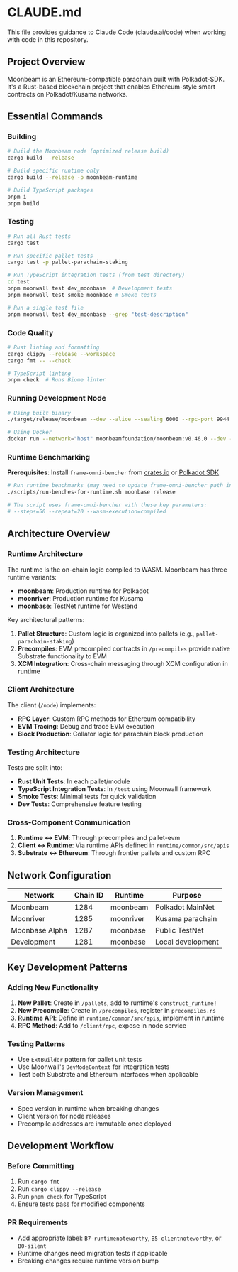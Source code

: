# CLAUDE.md

This file provides guidance to Claude Code (claude.ai/code) when working with code in this repository.

## Project Overview

Moonbeam is an Ethereum-compatible parachain built with Polkadot-SDK. It's a Rust-based blockchain project that enables Ethereum-style smart contracts on Polkadot/Kusama networks.

## Essential Commands

### Building
```bash
# Build the Moonbeam node (optimized release build)
cargo build --release

# Build specific runtime only
cargo build --release -p moonbeam-runtime

# Build TypeScript packages
pnpm i
pnpm build
```

### Testing
```bash
# Run all Rust tests
cargo test

# Run specific pallet tests
cargo test -p pallet-parachain-staking

# Run TypeScript integration tests (from test directory)
cd test
pnpm moonwall test dev_moonbase  # Development tests
pnpm moonwall test smoke_moonbase # Smoke tests

# Run a single test file
pnpm moonwall test dev_moonbase --grep "test-description"
```

### Code Quality
```bash
# Rust linting and formatting
cargo clippy --release --workspace
cargo fmt -- --check

# TypeScript linting
pnpm check  # Runs Biome linter
```

### Running Development Node
```bash
# Using built binary
./target/release/moonbeam --dev --alice --sealing 6000 --rpc-port 9944

# Using Docker
docker run --network="host" moonbeamfoundation/moonbeam:v0.46.0 --dev --alice --sealing 6000 --rpc-port 9944
```

### Runtime Benchmarking

**Prerequisites**: Install `frame-omni-bencher` from [crates.io](https://crates.io/crates/frame-omni-bencher) or [Polkadot SDK](https://github.com/paritytech/polkadot-sdk/tree/b45f89c51fbd58e984e5e013992dd26715cb8bdc/substrate/utils/frame/omni-bencher)

```bash
# Run runtime benchmarks (may need to update frame-omni-bencher path in script)
./scripts/run-benches-for-runtime.sh moonbase release

# The script uses frame-omni-bencher with these key parameters:
# --steps=50 --repeat=20 --wasm-execution=compiled
```

## Architecture Overview

### Runtime Architecture
The runtime is the on-chain logic compiled to WASM. Moonbeam has three runtime variants:
- **moonbeam**: Production runtime for Polkadot
- **moonriver**: Production runtime for Kusama
- **moonbase**: TestNet runtime for Westend

Key architectural patterns:
1. **Pallet Structure**: Custom logic is organized into pallets (e.g., `pallet-parachain-staking`)
2. **Precompiles**: EVM precompiled contracts in `/precompiles` provide native Substrate functionality to EVM
3. **XCM Integration**: Cross-chain messaging through XCM configuration in runtime

### Client Architecture
The client (`/node`) implements:
- **RPC Layer**: Custom RPC methods for Ethereum compatibility
- **EVM Tracing**: Debug and trace EVM execution
- **Block Production**: Collator logic for parachain block production

### Testing Architecture
Tests are split into:
- **Rust Unit Tests**: In each pallet/module
- **TypeScript Integration Tests**: In `/test` using Moonwall framework
- **Smoke Tests**: Minimal tests for quick validation
- **Dev Tests**: Comprehensive feature testing

### Cross-Component Communication
1. **Runtime ↔ EVM**: Through precompiles and pallet-evm
2. **Client ↔ Runtime**: Via runtime APIs defined in `runtime/common/src/apis`
3. **Substrate ↔ Ethereum**: Through frontier pallets and custom RPC

## Network Configuration

| Network        | Chain ID | Runtime   | Purpose           |
| -------------- | -------- | --------- | ----------------- |
| Moonbeam       | 1284     | moonbeam  | Polkadot MainNet  |
| Moonriver      | 1285     | moonriver | Kusama parachain  |
| Moonbase Alpha | 1287     | moonbase  | Public TestNet    |
| Development    | 1281     | moonbase  | Local development |

## Key Development Patterns

### Adding New Functionality
1. **New Pallet**: Create in `/pallets`, add to runtime's `construct_runtime!`
2. **New Precompile**: Create in `/precompiles`, register in `precompiles.rs`
3. **Runtime API**: Define in `runtime/common/src/apis`, implement in runtime
4. **RPC Method**: Add to `/client/rpc`, expose in node service

### Testing Patterns
- Use `ExtBuilder` pattern for pallet unit tests
- Use Moonwall's `DevModeContext` for integration tests
- Test both Substrate and Ethereum interfaces when applicable

### Version Management
- Spec version in runtime when breaking changes
- Client version for node releases
- Precompile addresses are immutable once deployed

## Development Workflow

### Before Committing
1. Run `cargo fmt`
2. Run `cargo clippy --release`
3. Run `pnpm check` for TypeScript
4. Ensure tests pass for modified components

### PR Requirements
- Add appropriate label: `B7-runtimenoteworthy`, `B5-clientnoteworthy`, or `B0-silent`
- Runtime changes need migration tests if applicable
- Breaking changes require runtime version bump
